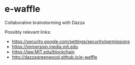 # e-waffle
Collaborative brainstorming with Dazza

Possibly relevant links:

* https://security.google.com/settings/security/permissions
* https://immersion.media.mit.edu
* https://law.MIT.edu/blockchain
* http://dazzagreenwood.github.io/e-waffle
